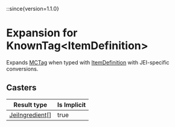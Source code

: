 ::since{version=1.1.0}
# Expansion for KnownTag&lt;ItemDefinition&gt;

Expands [MCTag](/vanilla/api/tag/MCTag) when typed with [ItemDefinition](/vanilla/api/item/ItemDefinition) with JEI-specific conversions.

## Casters

| Result type                                                     | Is Implicit |
| --------------------------------------------------------------- | ----------- |
| [JeiIngredient](/mods/JEITweaker/API/Component/JeiIngredient)[] | true        |

